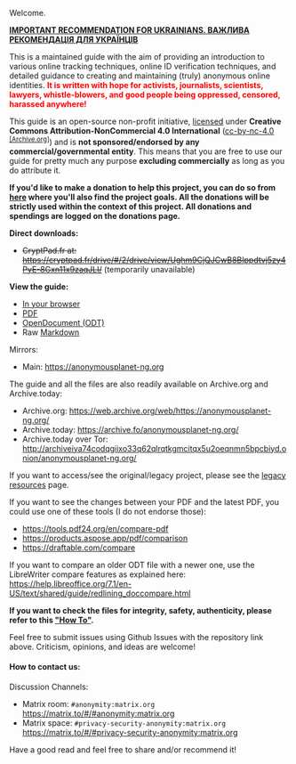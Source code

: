 Welcome.

**[IMPORTANT RECOMMENDATION FOR UKRAINIANS. ВАЖЛИВА РЕКОМЕНДАЦІЯ ДЛЯ УКРАЇНЦІВ](briar.html)**

This is a maintained guide with the aim of providing an introduction to various online tracking techniques, online ID verification techniques, and detailed guidance to creating and maintaining (truly) anonymous online identities. <span style="color: red">**It is written with hope for activists, journalists, scientists, lawyers, whistle-blowers, and good people being oppressed, censored, harassed anywhere!**</span>

This guide is an open-source non-profit initiative, [licensed](LICENSE.html) under **Creative Commons Attribution-NonCommercial 4.0 International** ([cc-by-nc-4.0] <sup>[[Archive.org]][1]</sup>) and is **not sponsored/endorsed by any commercial/governmental entity**. This means that you are free to use our guide for pretty much any purpose **excluding commercially** as long as you do attribute it.

**If you'd like to make a donation to help this project, you can do so from [here](donations.html) where you'll also find the project goals. All the donations will be strictly used within the context of this project. All donations and spendings are logged on the donations page.**

**Direct downloads:**
- <del>CryptPad.fr at: <https://cryptpad.fr/drive/#/2/drive/view/Ughm9CjQJCwB8BIppdtvj5zy4PyE-8Gxn11x9zaqJLI/></del> (temporarily unavailable)

**View the guide:**
- [In your browser](guide.html)
- [PDF](export/guide.pdf)
- [OpenDocument (ODT)](export/guide.odt)
- Raw [Markdown](https://raw.githubusercontent.com/NobodySpecial256/thgtoa/master/guide.md)

Mirrors:
- Main: <https://anonymousplanet-ng.org>

The guide and all the files are also readily available on Archive.org and Archive.today:

- Archive.org: <https://web.archive.org/web/https://anonymousplanet-ng.org/>
- Archive.today: <https://archive.fo/anonymousplanet-ng.org/>
- Archive.today over Tor: <http://archiveiya74codqgiixo33q62qlrqtkgmcitqx5u2oeqnmn5bpcbiyd.onion/anonymousplanet-ng.org/>

If you want to access/see the original/legacy project, please see the [legacy resources](legacy.html) page.

If you want to see the changes between your PDF and the latest PDF, you could use one of these tools (I do not endorse those):

- <https://tools.pdf24.org/en/compare-pdf>
- <https://products.aspose.app/pdf/comparison>
- <https://draftable.com/compare>

If you want to compare an older ODT file with a newer one, use the LibreWriter compare features as explained here: <https://help.libreoffice.org/7.1/en-US/text/shared/guide/redlining_doccompare.html>

**If you want to check the files for integrity, safety, authenticity, please refer to this ["How To"](verify.html).**

Feel free to submit issues using Github Issues with the repository link above. Criticism, opinions, and ideas are welcome!

#### How to contact us:

Discussion Channels:
- Matrix room: ```#anonymity:matrix.org``` <https://matrix.to/#/#anonymity:matrix.org>
- Matrix space: ```#privacy-security-anonymity:matrix.org``` <https://matrix.to/#/#privacy-security-anonymity:matrix.org>

Have a good read and feel free to share and/or recommend it!

[cc-by-nc-4.0]: https://creativecommons.org/licenses/by-nc/4.0/
[1]: https://web.archive.org/web/https://creativecommons.org/licenses/by-nc/4.0/
